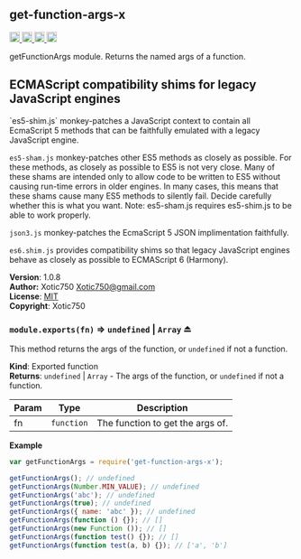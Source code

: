 <a name="module_get-function-args-x"></a>
## get-function-args-x
<a href="https://travis-ci.org/Xotic750/get-function-args-x"
title="Travis status">
<img
src="https://travis-ci.org/Xotic750/get-function-args-x.svg?branch=master"
alt="Travis status" height="18">
</a>
<a href="https://david-dm.org/Xotic750/get-function-args-x"
title="Dependency status">
<img src="https://david-dm.org/Xotic750/get-function-args-x.svg"
alt="Dependency status" height="18"/>
</a>
<a
href="https://david-dm.org/Xotic750/get-function-args-x#info=devDependencies"
title="devDependency status">
<img src="https://david-dm.org/Xotic750/get-function-args-x/dev-status.svg"
alt="devDependency status" height="18"/>
</a>
<a href="https://badge.fury.io/js/get-function-args-x" title="npm version">
<img src="https://badge.fury.io/js/get-function-args-x.svg"
alt="npm version" height="18">
</a>

getFunctionArgs module. Returns the named args of a function.

<h2>ECMAScript compatibility shims for legacy JavaScript engines</h2>
`es5-shim.js` monkey-patches a JavaScript context to contain all EcmaScript 5
methods that can be faithfully emulated with a legacy JavaScript engine.

`es5-sham.js` monkey-patches other ES5 methods as closely as possible.
For these methods, as closely as possible to ES5 is not very close.
Many of these shams are intended only to allow code to be written to ES5
without causing run-time errors in older engines. In many cases,
this means that these shams cause many ES5 methods to silently fail.
Decide carefully whether this is what you want. Note: es5-sham.js requires
es5-shim.js to be able to work properly.

`json3.js` monkey-patches the EcmaScript 5 JSON implimentation faithfully.

`es6.shim.js` provides compatibility shims so that legacy JavaScript engines
behave as closely as possible to ECMAScript 6 (Harmony).

**Version**: 1.0.8  
**Author:** Xotic750 <Xotic750@gmail.com>  
**License**: [MIT](&lt;https://opensource.org/licenses/MIT&gt;)  
**Copyright**: Xotic750  
<a name="exp_module_get-function-args-x--module.exports"></a>
### `module.exports(fn)` ⇒ <code>undefined</code> &#124; <code>Array</code> ⏏
This method returns the args of the function, or `undefined` if not
a function.

**Kind**: Exported function  
**Returns**: <code>undefined</code> &#124; <code>Array</code> - The args of the function, or `undefined` if
 not a function.  

| Param | Type | Description |
| --- | --- | --- |
| fn | <code>function</code> | The function to get the args of. |

**Example**  
```js
var getFunctionArgs = require('get-function-args-x');

getFunctionArgs(); // undefined
getFunctionArgs(Number.MIN_VALUE); // undefined
getFunctionArgs('abc'); // undefined
getFunctionArgs(true); // undefined
getFunctionArgs({ name: 'abc' }); // undefined
getFunctionArgs(function () {}); // []
getFunctionArgs(new Function ()); // []
getFunctionArgs(function test() {}); // []
getFunctionArgs(function test(a, b) {}); // ['a', 'b']
```
